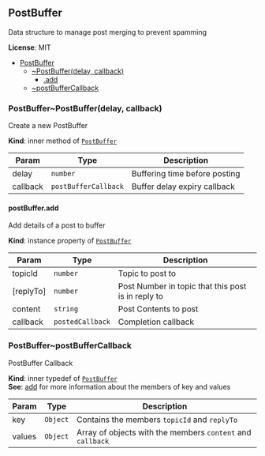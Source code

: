 <a name="classes.module_PostBuffer"></a>
## PostBuffer
Data structure to manage post merging to prevent spamming

**License**: MIT  

* [PostBuffer](#classes.module_PostBuffer)
  * [~PostBuffer(delay, callback)](#classes.module_PostBuffer..PostBuffer)
    * [.add](#classes.module_PostBuffer..PostBuffer+add)
  * [~postBufferCallback](#classes.module_PostBuffer..postBufferCallback)

<a name="classes.module_PostBuffer..PostBuffer"></a>
### PostBuffer~PostBuffer(delay, callback)
Create a new PostBuffer

**Kind**: inner method of <code>[PostBuffer](#classes.module_PostBuffer)</code>  

| Param | Type | Description |
| --- | --- | --- |
| delay | <code>number</code> | Buffering time before posting |
| callback | <code>postBufferCallback</code> | Buffer delay expiry callback |

<a name="classes.module_PostBuffer..PostBuffer+add"></a>
#### postBuffer.add
Add details of a post to buffer

**Kind**: instance property of <code>[PostBuffer](#classes.module_PostBuffer..PostBuffer)</code>  

| Param | Type | Description |
| --- | --- | --- |
| topicId | <code>number</code> | Topic to post to |
| [replyTo] | <code>number</code> | Post Number in topic that this post is in reply to |
| content | <code>string</code> | Post Contents to post |
| callback | <code>postedCallback</code> | Completion callback |

<a name="classes.module_PostBuffer..postBufferCallback"></a>
### PostBuffer~postBufferCallback
PostBuffer Callback

**Kind**: inner typedef of <code>[PostBuffer](#classes.module_PostBuffer)</code>  
**See**: [add](#classes.PostBuffer.add) for more information about the members of key and values  

| Param | Type | Description |
| --- | --- | --- |
| key | <code>Object</code> | Contains the members `topicId` and `replyTo` |
| values | <code>Object</code> | Array of objects with the members `content` and `callback` |

